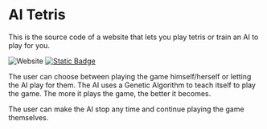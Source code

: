 # AI Tetris

This is the source code of a website that lets you play tetris or train an AI to play for you.

![Website](https://img.shields.io/website?url=https%3A%2F%2Fmatissecallewaert.github.io%2Fai-tetris) [![Static Badge](https://img.shields.io/badge/Tetris_AI-E03FD8)](https://matissecallewaert.github.io/ai-tetris/)


The user can choose between playing the game himself/herself or letting the AI play for them. The AI uses a Genetic Algorithm to teach itself to play the game. The more it plays the game, the better it becomes.

The user can make the AI stop any time and continue playing the game themselves.

